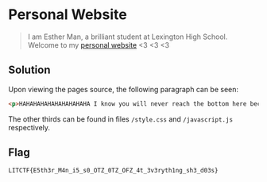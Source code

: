 # Personal Website
> I am Esther Man, a brilliant student at Lexington High School. Welcome to my [personal website](http://litctf.live:31777/) <3 <3 <3

## Solution
Upon viewing the pages source, the following paragraph can be seen:
```html
<p>HAHAHAHAHAHAHAHAHAHA I know you will never reach the bottom here because of my infinite scroll. If you somehow did, here is the first third of the half LITCTF{E5th3r_M4n</p>
```
The other thirds can be found in files `/style.css` and `/javascript.js` respectively.

## Flag
`LITCTF{E5th3r_M4n_i5_s0_OTZ_0TZ_OFZ_4t_3v3ryth1ng_sh3_d03s}`
